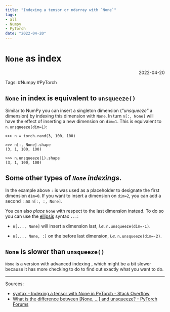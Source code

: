 ```yaml
---
title: "Indexing a tensor or ndarray with `None`"
tags:
- all
- Numpy
- PyTorch
date: "2022-04-20"
---
```

#  `None` as index 

<div align="right"> 2022-04-20</div>

Tags: #Numpy #PyTorch 

## `None` in index is equivalent to `unsqueeze()`
Similar to NumPy you can insert a singleton dimension (_"unsqueeze"_ a dimension) by indexing this dimension with `None`. In turn `n[:, None]` will have the effect of inserting a new dimension on `dim=1`. This is equivalent to `n.unsqueeze(dim=1)`:

```
>>> n = torch.rand(3, 100, 100)

>>> n[:, None].shape
(3, 1, 100, 100)

>>> n.unsqueeze(1).shape
(3, 1, 100, 100)
```

## Some other types of _`None` indexings_.
In the example above `:` is was used as a placeholder to designate the first dimension `dim=0`. If you want to insert a dimension on `dim=2`, you can add a second `:` as `n[:, :, None]`.

You can also _place_ `None` with respect to the last dimension instead. To do so you can use the [ellipsis](https://python-reference.readthedocs.io/en/latest/docs/brackets/ellipsis.html) syntax `...`:

-   `n[..., None]` will insert a dimension last, _i.e._ `n.unsqueeze(dim=-1)`.
    
-   `n[..., None, :]` on the before last dimension, _i.e._ `n.unsqueeze(dim=-2)`.

## `None` is slower than `unsqueeze()`
`None` is a version with advanced indexing , which might be a bit slower because it has more checking to do to find out exactly what you want to do.

---
Sources:
- [syntax - Indexing a tensor with None in PyTorch - Stack Overflow](https://stackoverflow.com/a/69797906/15893958)
- [What is the difference between [None, ...] and unsqueeze? - PyTorch Forums](https://discuss.pytorch.org/t/what-is-the-difference-between-none-and-unsqueeze/28451)